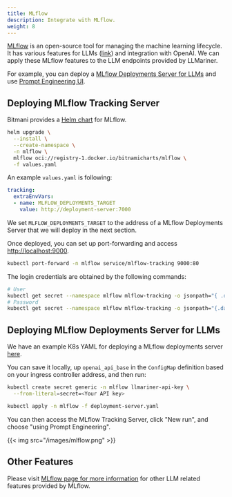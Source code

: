 ```yaml
---
title: MLflow
description: Integrate with MLflow.
weight: 8
---
```


[MLflow](https://mlflow.org/) is an open-source tool for managing the machine learning lifecycle. It has various features for LLMs ([link](https://mlflow.org/docs/latest/llms/index.html)) and integration with OpenAI. We can apply these MLflow features to the LLM endpoints provided by LLMariner.

For example, you can deploy a [MLflow Deployments Server for LLMs](https://mlflow.org/docs/latest/llms/index.html#id1) and use [Prompt Engineering UI](https://mlflow.org/docs/latest/llms/index.html#id3).

## Deploying MLflow Tracking Server

Bitmani provides a [Helm chart](https://github.com/bitnami/charts/tree/main/bitnami/mlflow) for MLflow.

``` bash
helm upgrade \
  --install \
  --create-namespace \
  -n mlflow \
  mlflow oci://registry-1.docker.io/bitnamicharts/mlflow \
  -f values.yaml
```

An example `values.yaml` is following:

``` yaml
tracking:
  extraEnvVars:
  - name: MLFLOW_DEPLOYMENTS_TARGET
    value: http://deployment-server:7000
```

We set `MLFLOW_DEPLOYMENTS_TARGET` to the address of a MLflow Deployments Server that we will deploy in the next section.

Once deployed, you can set up port-forwarding and access <http://localhost:9000>.

``` bash
kubectl port-forward -n mlflow service/mlflow-tracking 9000:80
```

The login credentials are obtained by the following commands:

``` bash
# User
kubectl get secret --namespace mlflow mlflow-tracking -o jsonpath="{ .data.admin-user }" | base64 -d
# Password
kubectl get secret --namespace mlflow mlflow-tracking -o jsonpath="{.data.admin-password }" | base64 -d
```

## Deploying MLflow Deployments Server for LLMs

We have an example K8s YAML for deploying a MLflow deployments server [here](https://raw.githubusercontent.com/llmariner/llmariner/main/hack/mlflow/deployment-server.yaml).

You can save it locally, up `openai_api_base` in the `ConfigMap` definition based on your ingress controller address, and then run:

``` bash
kubectl create secret generic -n mlflow llmariner-api-key \
  --from-literal=secret=<Your API key>

kubectl apply -n mlflow -f deployment-server.yaml
```

You can then access the MLflow Tracking Server, click \"New run\", and choose \"using Prompt Engineering\".

{{< img src="/images/mlflow.png" >}}

## Other Features

Please visit [MLflow page for more information](https://mlflow.org/docs/latest/llms/) for other LLM related features provided by MLflow.
